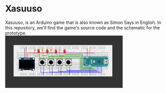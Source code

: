 # Xasuuso
Xasuuso, is an Arduino game that is also known as Simon Says in English. In this repository, we'll find the game's source code and the schematic for the prototype.<br>
 <img src="connection_breadboard.png" height="75%" width="75%">
